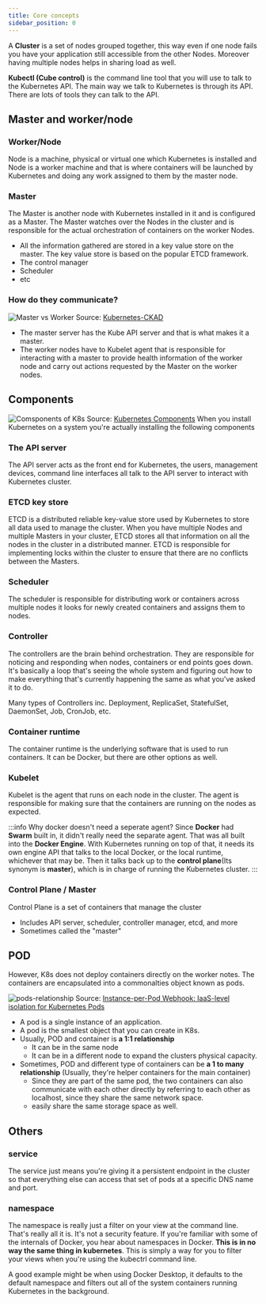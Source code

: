 ```yaml
---
title: Core concepts
sidebar_position: 0
---
```


A **Cluster** is a set of nodes grouped together, this way even if one node fails you have your application still accessible from the other Nodes. Moreover having multiple nodes helps in sharing load as well.

**Kubectl (Cube control)** is the command line tool that you will use to talk to the Kubernetes API. The main way we talk to Kubernetes is through its API. There are lots of tools they can talk to the API.

## Master and worker/node

### Worker/Node
Node is a machine, physical or virtual one which Kubernetes is installed and Node is a worker machine and that is where containers will be launched by Kubernetes and doing any work assigned to them by the master node. 

### Master
The Master is another node with Kubernetes installed in it and is configured as a Master. The Master watches over the Nodes in the cluster and is responsible for the actual orchestration of containers on the worker Nodes.

- All the information gathered are stored in a key value store on the master. The key value store is based on the popular ETCD framework.  
- The control manager 
- Scheduler
- etc

### How do they communicate?
![Master vs Worker](/img/web-development/kubernetes/master-vs-worker.png)
Source: [Kubernetes-CKAD](https://bhavyasree.github.io/kubernetes-CKAD/01.kubernetes-architecture/)
- The master server has the Kube API server and that is what makes it a master. 
- The worker nodes have to Kubelet agent that is responsible for interacting with a master to provide health information of the worker node and carry out actions requested by the Master on the worker nodes. 

## Components

![Comsponents of K8s](/img/web-development/kubernetes/components-of-kubernetes.svg)
Source: [Kubernetes Components](https://kubernetes.io/docs/concepts/overview/components/)
When you install Kubernetes on a system you're actually installing the following components
### The API server
The API server acts as the front end for Kubernetes, the users, management devices, command line interfaces all talk to the API server to interact with Kubernetes cluster. 

### ETCD key store
ETCD is a distributed reliable key-value store used by Kubernetes to store all data used to manage the cluster. When you have multiple Nodes and multiple Masters in your cluster, ETCD stores all that information on all the nodes in the cluster in a distributed manner. ETCD is responsible for implementing locks within the cluster to ensure that there are no conflicts between the Masters.

### Scheduler
The scheduler is responsible for distributing work or containers across multiple nodes it looks for newly created containers and assigns them to nodes.

### Controller

The controllers are the brain behind orchestration. They are responsible for noticing and responding when nodes, containers or end points goes down. It's basically a loop that's seeing the whole system and figuring out how to make everything that's currently happening the same as what you've asked it to do.

Many types of Controllers inc. Deployment, ReplicaSet, StatefulSet, DaemonSet, Job, CronJob, etc.
### Container runtime 

The container runtime is the underlying software that is used to run containers. It can be Docker, but there are other options as well.

### Kubelet

Kubelet is the agent that runs on each node in the cluster. The agent is responsible for making sure that the containers are running on the nodes as expected.

:::info Why docker doesn't need a seperate agent?
Since **Docker** had **Swarm** built in, it didn't really need the separate agent. That was all built into the **Docker Engine**. With Kubernetes running on top of that, it needs its own engine API that talks to the local Docker, or the local runtime, whichever that may be. Then it talks back up to the **control plane**(Its synonym is **master**), which is in charge of running the Kubernetes cluster.
::: 

### Control Plane / Master

Control Plane is a set of containers that manage the cluster

- Includes API server, scheduler, controller manager, etcd, and more
- Sometimes called the "master"

## POD

However, K8s does not deploy containers directly on the worker notes. The containers are encapsulated into a commonalties object known as pods. 

![pods-relationship](/img/web-development/kubernetes/121-12many-pods.png)
Source: [Instance-per-Pod Webhook: IaaS-level isolation for Kubernetes Pods](https://medium.com/nttlabs/instance-per-pod-bcbfb3ae2985)

- A pod is a single instance of an application. 
- A pod is the smallest object that you can create in K8s.
- Usually, POD and container is **a 1:1 relationship**
    - It can be in the same node
    - It can be in a different node to expand the clusters physical capacity.
- Sometimes, POD and different type of containers can be **a 1 to many relationship** (Usually, they're helper containers for the main container)
    - Since they are part of the same pod, the two containers can also communicate with each other directly by referring to each other as localhost, since they share the same network space.
    - easily share the same storage space as well.


## Others
### service

The service just means you're giving it a persistent endpoint in the cluster so that everything else can access that set of pods at a specific DNS name and port. 


### namespace

The namespace is really just a filter on your view at the command line. That's really all it is. It's not a security feature. If you're familiar with some of the internals of Docker, you hear about namespaces in Docker. **This is in no way the same thing in kubernetes**. This is simply a way for you to filter your views when you're using the kubectrl command line.

A good example might be when using Docker Desktop, it defaults to the default namespace and filters out all of the system containers running Kubernetes in the background.
